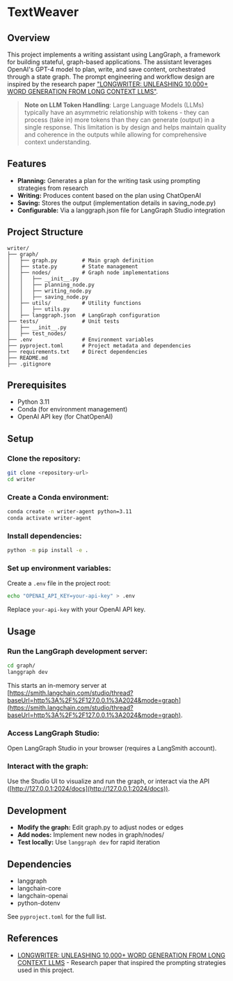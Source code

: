 # TextWeaver

## Overview

This project implements a writing assistant using LangGraph, a framework for building stateful, graph-based applications. The assistant leverages OpenAI's GPT-4 model to plan, write, and save content, orchestrated through a state graph. The prompt engineering and workflow design are inspired by the research paper ["LONGWRITER: UNLEASHING 10,000+ WORD GENERATION FROM LONG CONTEXT LLMS"](https://arxiv.org/pdf/2408.07055).

> **Note on LLM Token Handling**: Large Language Models (LLMs) typically have an asymmetric relationship with tokens - they can process (take in) more tokens than they can generate (output) in a single response. This limitation is by design and helps maintain quality and coherence in the outputs while allowing for comprehensive context understanding.

## Features

- **Planning:** Generates a plan for the writing task using prompting strategies from research
- **Writing:** Produces content based on the plan using ChatOpenAI
- **Saving:** Stores the output (implementation details in saving_node.py)
- **Configurable:** Via a langgraph.json file for LangGraph Studio integration

## Project Structure

```
writer/
├── graph/
│   ├── graph.py        # Main graph definition
│   ├── state.py        # State management
│   ├── nodes/          # Graph node implementations
│   │   ├── __init__.py
│   │   ├── planning_node.py
│   │   ├── writing_node.py
│   │   ├── saving_node.py
│   ├── utils/          # Utility functions
│   │   ├── utils.py
│   ├── langgraph.json  # LangGraph configuration
├── tests/              # Unit tests
│   ├── __init__.py
│   ├── test_nodes/
├── .env                # Environment variables
├── pyproject.toml      # Project metadata and dependencies
├── requirements.txt    # Direct dependencies
├── README.md
├── .gitignore
```

## Prerequisites

- Python 3.11
- Conda (for environment management)
- OpenAI API key (for ChatOpenAI)

## Setup

### Clone the repository:

```bash
git clone <repository-url>
cd writer
```

### Create a Conda environment:

```bash
conda create -n writer-agent python=3.11
conda activate writer-agent
```

### Install dependencies:

```bash
python -m pip install -e .
```

### Set up environment variables:

Create a `.env` file in the project root:

```bash
echo "OPENAI_API_KEY=your-api-key" > .env
```

Replace `your-api-key` with your OpenAI API key.

## Usage

### Run the LangGraph development server:

```bash
cd graph/
langgraph dev
```

This starts an in-memory server at [https://smith.langchain.com/studio/thread?baseUrl=http%3A%2F%2F127.0.0.1%3A2024&mode=graph](https://smith.langchain.com/studio/thread?baseUrl=http%3A%2F%2F127.0.0.1%3A2024&mode=graph).

### Access LangGraph Studio:

Open LangGraph Studio in your browser (requires a LangSmith account).

### Interact with the graph:

Use the Studio UI to visualize and run the graph, or interact via the API ([http://127.0.0.1:2024/docs](http://127.0.0.1:2024/docs)).

## Development

- **Modify the graph:** Edit graph.py to adjust nodes or edges
- **Add nodes:** Implement new nodes in graph/nodes/
- **Test locally:** Use `langgraph dev` for rapid iteration

## Dependencies

- langgraph
- langchain-core
- langchain-openai
- python-dotenv

See `pyproject.toml` for the full list.

## References

- [LONGWRITER: UNLEASHING 10,000+ WORD GENERATION FROM LONG CONTEXT LLMS](https://arxiv.org/pdf/2408.07055) - Research paper that inspired the prompting strategies used in this project.
